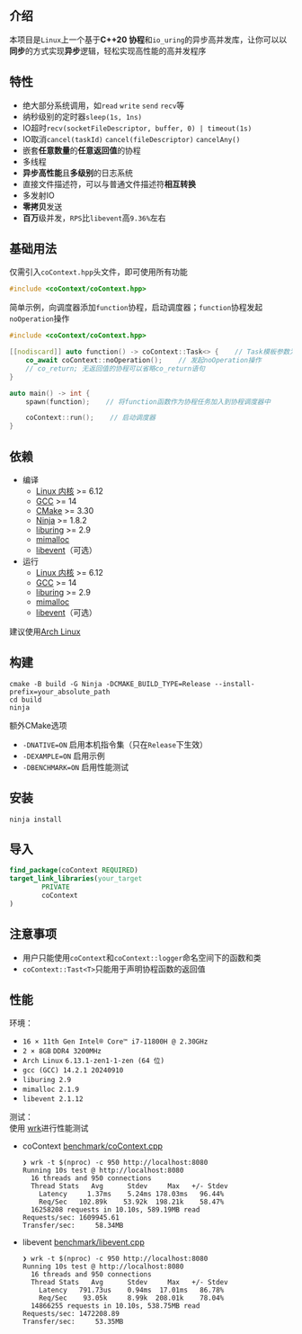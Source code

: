 ## 介绍

本项目是`Linux`上一个基于**C++20 协程**和`io_uring`的异步高并发库，让你可以以**同步**的方式实现**异步**逻辑，轻松实现高性能的高并发程序

## 特性

- 绝大部分系统调用，如`read` `write` `send` `recv`等
- 纳秒级别的定时器`sleep(1s, 1ns)`
- IO超时`recv(socketFileDescriptor, buffer, 0) | timeout(1s)`
- IO取消`cancel(taskId)` `cancel(fileDescriptor)` `cancelAny()`
- 嵌套**任意数量**的**任意返回值**的协程
- 多线程
- **异步高性能**且**多级别**的日志系统
- 直接文件描述符，可以与普通文件描述符**相互转换**
- 多发射IO
- **零拷贝**发送
- **百万**级并发，`RPS`比`libevent`高`9.36%`左右

## 基础用法

仅需引入`coContext.hpp`头文件，即可使用所有功能

```c++
#include <coContext/coContext.hpp> 
```

简单示例，向调度器添加`function`协程，启动调度器；`function`协程发起`noOperation`操作

```c++
#include <coContext/coContext.hpp>

[[nodiscard]] auto function() -> coContext::Task<> {    // Task模板参数为<>，表示该协程不返回任何值
    co_await coContext::noOperation();    // 发起noOperation操作
    // co_return; 无返回值的协程可以省略co_return语句
}

auto main() -> int {
    spawn(function);    // 将function函数作为协程任务加入到协程调度器中

    coContext::run();    // 启动调度器
}
```

## 依赖

- 编译
    - [Linux 内核](https://www.kernel.org) >= 6.12
    - [GCC](https://gcc.gnu.org) >= 14
    - [CMake](https://cmake.org) >= 3.30
    - [Ninja](https://ninja-build.org) >= 1.8.2
    - [liburing](https://github.com/axboe/liburing) >= 2.9
    - [mimalloc](https://github.com/microsoft/mimalloc)
    - [libevent](https://libevent.org)（可选）
- 运行
    - [Linux 内核](https://www.kernel.org) >= 6.12
    - [GCC](https://gcc.gnu.org) >= 14
    - [liburing](https://github.com/axboe/liburing) >= 2.9
    - [mimalloc](https://github.com/microsoft/mimalloc)
    - [libevent](https://libevent.org)（可选）

建议使用[Arch Linux](https://archlinux.org)

## 构建

```shell
cmake -B build -G Ninja -DCMAKE_BUILD_TYPE=Release --install-prefix=your_absolute_path
cd build
ninja
```

额外CMake选项

- `-DNATIVE=ON` 启用本机指令集（只在`Release`下生效）
- `-DEXAMPLE=ON` 启用示例
- `-DBENCHMARK=ON` 启用性能测试

## 安装

```shell
ninja install
```

## 导入

```cmake
find_package(coContext REQUIRED)
target_link_libraries(your_target
        PRIVATE
        coContext
)
```

## 注意事项

- 用户只能使用`coContext`和`coContext::logger`命名空间下的函数和类
- `coContext::Tast<T>`只能用于声明协程函数的返回值

## 性能

环境：

- `16 × 11th Gen Intel® Core™ i7-11800H @ 2.30GHz`
- `2 × 8GB` `DDR4 3200MHz`
- `Arch Linux` `6.13.1-zen1-1-zen (64 位)`
- `gcc (GCC) 14.2.1 20240910`
- `liburing 2.9`
- `mimalloc 2.1.9`
- `libevent 2.1.12`

测试：  
使用 [wrk](https://github.com/wg/wrk)进行性能测试

- coContext
  [benchmark/coContext.cpp](https://github.com/AomaYple/coContext/blob/main/benchmark/coContext.cpp)
  ```
  ❯ wrk -t $(nproc) -c 950 http://localhost:8080
  Running 10s test @ http://localhost:8080
    16 threads and 950 connections
    Thread Stats   Avg      Stdev     Max   +/- Stdev
      Latency     1.37ms    5.24ms 178.03ms   96.44%
      Req/Sec   102.89k    53.92k  198.21k    58.47%
    16258208 requests in 10.10s, 589.19MB read
  Requests/sec: 1609945.61
  Transfer/sec:     58.34MB
  ```
- libevent
  [benchmark/libevent.cpp](https://github.com/AomaYple/coContext/blob/main/benchmark/libevent.cpp)
  ```
  ❯ wrk -t $(nproc) -c 950 http://localhost:8080
  Running 10s test @ http://localhost:8080
    16 threads and 950 connections
    Thread Stats   Avg      Stdev     Max   +/- Stdev
      Latency   791.73us    0.94ms  17.01ms   86.78%
      Req/Sec    93.05k     8.99k  208.01k    78.04%
    14866255 requests in 10.10s, 538.75MB read
  Requests/sec: 1472208.89
  Transfer/sec:     53.35MB
  ```
